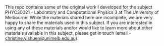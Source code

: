 This repo contains some of the original work I developed for the subject PHYC30021 - Laboratory and Computational Physics 3 at The University of Melbourne. While the materials shared here are incomplete, we are very happy to share the materials used in this subject. If you are interested in using any of these materials and/or would like to learn more about other materials available in this subject, please get in touch (email - christine.yishuen@unimelb.edu.au).
